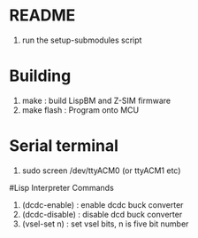
# README

1. run the setup-submodules script





# Building

1. make        : build LispBM and Z-SIM firmware
2. make flash  : Program onto MCU

# Serial terminal

1. sudo screen /dev/ttyACM0   (or ttyACM1 etc)


#Lisp Interpreter Commands

1. (dcdc-enable)   : enable dcdc buck converter
2. (dcdc-disable)  : disable dcd buck converter 
3. (vsel-set n)    : set vsel bits, n is five bit number
